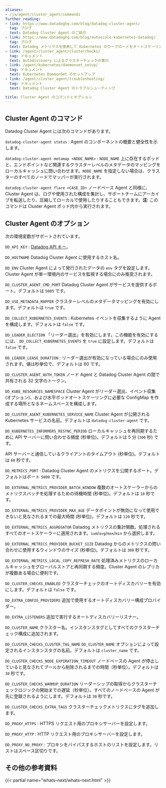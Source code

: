```yaml
---
aliases:
- /ja/agent/cluster_agent/commands
further_reading:
- link: https://www.datadoghq.com/blog/datadog-cluster-agent/
  tag: ブログ
  text: Datadog Cluster Agent のご紹介
- link: https://www.datadoghq.com/blog/autoscale-kubernetes-datadog/
  tag: ブログ
  text: Datadog メトリクスを使用して Kubernetes のワークロードをオートスケーリングする
- link: /agent/cluster_agent/clusterchecks/
  tag: ドキュメント
  text: Autodiscovery によるクラスターチェックの実行
- link: /agent/kubernetes/daemonset_setup/
  tag: ドキュメント
  text: Kubernetes DaemonSet のセットアップ
- link: /agent/cluster_agent/troubleshooting/
  tag: ドキュメント
  text: Datadog Cluster Agent のトラブルシューティング

title: Cluster Agent のコマンドとオプション
---
```


## Cluster Agent のコマンド

Datadog Cluster Agent には次のコマンドがあります。

`datadog-cluster-agent status`
: Agent のコンポーネントの概要と健全性を示します。

`datadog-cluster-agent metamap <NODE_NAME>`
: `NODE_NAME` 上に存在するポッドと、エンドポイントなど関連するクラスターレベルのメタデータのマッピングをローカルキャッシュに問い合わせます。`NODE_NAME` を指定しない場合は、クラスターのすべてのノードでマッパーが実行されます。

`datadog-cluster-agent flare <CASE_ID>`
ノードベース Agent と同様に、Cluster Agent は、ログや使用された構成を集計し、サポートチームにアーカイブを転送したり、圧縮してローカルで使用したりすることもできます。**注**: このコマンドは Cluster Agent ポッド内から実行されます。

## Cluster Agent のオプション

次の環境変数がサポートされています。

`DD_API_KEY`
: [Datadog API キー][1]。

`DD_HOSTNAME`
Datadog Cluster Agent に使用するホスト名。

`DD_ENV`
Cluster Agent によって発行されたデータの `env` タグを設定します。Cluster Agent が単一環境内のサービスを監視する場合にのみ推奨されます。

`DD_CLUSTER_AGENT_CMD_PORT`
Datadog Cluster Agent がサービスを提供するポート。デフォルトは `5005` です。

`DD_USE_METADATA_MAPPER`
クラスターレベルのメタデータマッピングを有効にします。デフォルトは `true` です。

`DD_COLLECT_KUBERNETES_EVENTS`
: Kubernetes イベントを収集するように Agent を構成します。デフォルトは `false` です。

`DD_LEADER_ELECTION`
「リーダー選出」を有効にします。この機能を有効にするには、 `DD_COLLECT_KUBERNETES_EVENTS` を `true` に設定します。デフォルトは `false` です。

`DD_LEADER_LEASE_DURATION`
: リーダー選出が有効になっている場合にのみ使用されます。値は秒単位で、デフォルトは 60 です。

`DD_CLUSTER_AGENT_AUTH_TOKEN`
ノード Agent と Datadog Cluster Agent の間で共有される 32 文字のトークン。

`DD_KUBE_RESOURCES_NAMESPACE`
Cluster Agent がリーダー選出、イベント収集 (オプション)、および水平ポッドオートスケーリングに必要な ConfigMap を作成する場所となるネームスペースを構成します。

`DD_CLUSTER_AGENT_KUBERNETES_SERVICE_NAME`
Cluster Agent が公開される Kubernetes サービスの名前。デフォルトは `datadog-cluster-agent` です。

`DD_KUBERNETES_INFORMERS_RESYNC_PERIOD`
ローカルキャッシュを再同期するために API サーバーに問い合わせる頻度 (秒単位)。デフォルトは 5 分 (`300` 秒) です。


API サーバーと通信しているクライアントのタイムアウト (秒単位)。デフォルトは `60` 秒です。

`DD_METRICS_PORT`
: Datadog Cluster Agent のメトリクスを公開するポート。デフォルトはポート `5000` です。

`DD_EXTERNAL_METRICS_PROVIDER_BATCH_WINDOW`
複数のオートスケーラーからのメトリクスバッチを処理するための待機時間 (秒単位)。デフォルトは `10` 秒です。

`DD_EXTERNAL_METRICS_PROVIDER_MAX_AGE`
データポイントが無効になって使用できないと見なされるまでの最大時間 (秒単位)。デフォルトは `120` 秒です。

`DD_EXTERNAL_METRICS_AGGREGATOR`
Datadog メトリクスの集計関数。処理されるすべてのオートスケーラーに適用されます。`sum`/`avg`/`max`/`min` から選択します。

`DD_EXTERNAL_METRICS_PROVIDER_BUCKET_SIZE`
Datadog からのメトリクスの問い合わせに使用するウィンドウのサイズ (秒単位)。デフォルトは `300` 秒です。

`DD_EXTERNAL_METRICS_LOCAL_COPY_REFRESH_RATE`
処理済みメトリクスのローカルキャッシュをグローバルストアと再同期する頻度。Cluster Agent のレプリカが複数ある場合に便利です。

`DD_CLUSTER_CHECKS_ENABLED`
クラスターチェックのオートディスカバリーを有効にします。デフォルトは `false` です。

`DD_EXTRA_CONFIG_PROVIDERS`
追加で使用するオートディスカバリー構成プロバイダー。

`DD_EXTRA_LISTENERS`
追加で実行するオートディスカバリーリスナー。

`DD_CLUSTER_NAME`
クラスター名。インスタンスタグとしてすべてのクラスターチェック構成に追加されます。

`DD_CLUSTER_CHECKS_CLUSTER_TAG_NAME`
`DD_CLUSTER_NAME` オプションによって設定されるインスタンスタグの名前。デフォルトは `cluster_name` です。

`DD_CLUSTER_CHECKS_NODE_EXPIRATION_TIMEOUT`
ノードベースの Agent が停止していると見なされてプールから削除されるまでの時間（秒単位）。デフォルトは `30` 秒です。

`DD_CLUSTER_CHECKS_WARMUP_DURATION`
リーダーシップの取得からクラスターチェックロジックの開始までの遅延（秒単位）。すべてのノードベースの Agent が先に登録されるようにします。デフォルトは `30` 秒です。

`DD_CLUSTER_CHECKS_EXTRA_TAGS`
クラスターチェックメトリクスにタグを追加します。

`DD_PROXY_HTTPS`
: HTTPS リクエスト用のプロキシサーバーを設定します。

`DD_PROXY_HTTP`
: HTTP リクエスト用のプロキシサーバーを設定します。

`DD_PROXY_NO_PROXY`
: プロキシをバイパスするホストのリストを設定します。リストはスペース区切りです。

## その他の参考資料

{{< partial name="whats-next/whats-next.html" >}}

[1]: https://app.datadoghq.com/organization-settings/api-keys
[2]: https://golang.org/pkg/expvar
